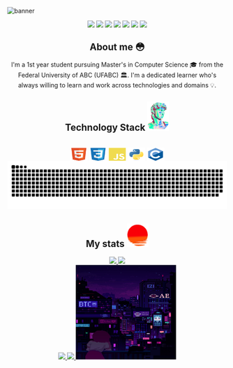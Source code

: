 ![banner](https://user-images.githubusercontent.com/80040860/189761044-1efc7a7d-19fb-4fd4-951e-6f12bc0d2d2c.gif)

<div align="center"> 
  <a href="https://instagram.com/luckbrav" target="_blank"><img src="https://img.shields.io/badge/-Instagram-%23E4405F?style=for-the-badge&logo=instagram&logoColor=white" target="_blank"></a>
  <a href="https://twitter.com/lucasgois17" target="_blank"><img src="https://img.shields.io/badge/Twitter-1DA1F2?style=for-the-badge&logo=twitter&logoColor=whit"></a>
  <a href="https://www.facebook.com/lucas.gois.52206" target="_blank"><img src="https://img.shields.io/badge/Facebook-1877F2?style=for-the-badge&logo=facebook&logoColor=white"></a>
  <a href = "mailto:luckbrav5@gmail.com"><img src="https://img.shields.io/badge/Gmail-D14836?style=for-the-badge&logo=gmail&logoColor=white"></a>
  <a href="https://www.linkedin.com/in/lucas-gois-b1032a206/" target="_blank"><img src="https://img.shields.io/badge/-LinkedIn-%230077B5?style=for-the-badge&logo=linkedin&logoColor=white" target="_blank"></a>
    <a href="https://open.spotify.com/user/luckbrav3?si=47a7cdabcc8a418a" target="_blank"><img src="https://img.shields.io/badge/Spotify-1ED760?&style=for-the-badge&logo=spotify&logoColor=white"></a>
    <a href="https://steamcommunity.com/id/luckbrav/"><img src="https://img.shields.io/badge/Steam-000000?style=for-the-badge&logo=steam&logoColor=white"></a>
</div>


<h2 align="center">  About me 😳 </h2>

<p align="center">
  I'm a 1st year student pursuing Master's in Computer Science 🎓 from the Federal University of ABC (UFABC) 🏛. I'm a dedicated learner who's always willing to learn and work across technologies and domains 💡.
</p> 



<h2 align="center">
  Technology Stack 
  <img src="https://github.com/luckbrav/luckbrav/blob/main/images/david.gif" width="50">
</h2>

<div align="center" style="display: inline_block" style="margin-bottom: 100em"><br>
  <img align="center" alt="HTML" height="30" width="40" src="https://raw.githubusercontent.com/devicons/devicon/master/icons/html5/html5-original.svg">
  <img align="center" alt="CSS" height="30" width="40" src="https://raw.githubusercontent.com/devicons/devicon/master/icons/css3/css3-original.svg">
  <img align="center" alt="Js" height="30" width="40" src="https://raw.githubusercontent.com/devicons/devicon/master/icons/javascript/javascript-plain.svg">
  <img align="center" alt="Python" height="30" width="40" src="https://raw.githubusercontent.com/devicons/devicon/master/icons/python/python-original.svg">
  <img align="center" alt="C" height="30" width="40" src="https://raw.githubusercontent.com/devicons/devicon/master/icons/c/c-original.svg">
</div>

<div align="center">
  <img src="https://github.com/luckbrav/luckbrav/blob/output/github-contribution-grid-snake.svg"/>
</div>

<h2 align="center">
  My stats 
  <img src="https://github.com/luckbrav/luckbrav/blob/main/images/sunCrop.gif" width="50">
</h2>

<div align="center" style="inline-block">
  <a href="https://github.com/luckbrav">
  <img height="180em" src="https://github-readme-stats.vercel.app/api?username=luckbrav&show_icons=true&theme=synthwave&include_all_commits=true&count_private=true"/>
  <img height="180em" src="https://github-readme-stats.vercel.app/api/top-langs/?username=rafaballerini&layout=compact&langs_count=7&theme=dracula"/>
</div>
  
  
  
<div align="center">
  <img src="https://spotify-recently-played-readme.vercel.app/api?user=luckbrav3&count=3"/>
  <img src="https://spotify-github-profile.vercel.app/api/view?uid=luckbrav3&cover_image=true&theme=default" height="216em"/>
  <img src="https://github.com/luckbrav/luckbrav/blob/main/images/secondBanner.gif/" width="230em" height="216em">
</div>

  
  
  
  
  
<!-- **luckbrav/luckbrav** is a ✨ _special_ ✨ repository because its `README.md` (this file) appears on your GitHub profile. 

Here are some ideas to get you started: 

- 🔭 I’m currently working on ... 
- 🌱 I’m currently learning the basics of programming!
- 🤝 I’m looking to collaborate on projects that deals with Movies, Animes, Games, Songs and so on 
- 🤔 I’m looking for help with ...
- 💬 Ask me about ...
- 📫 How to reach me: `@luckbrav` on instagram or `@lucasgois17` on twitter
- 😄 Pronouns: He/Him
- ⚡ Fun fact: My favorite movie of all time is Her (2013)-->
